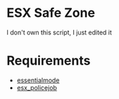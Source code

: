 # ESX Safe Zone

I don't own this script, I just edited it

# Requirements

- [essentialmode](https://github.com/kanersps/essentialmode)
- [esx_policejob](https://github.com/esx-framework/esx_policejob)
